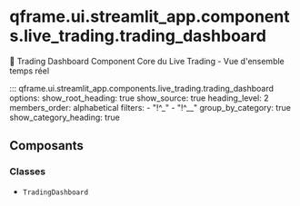 # qframe.ui.streamlit_app.components.live_trading.trading_dashboard


🎯 Trading Dashboard Component
Core du Live Trading - Vue d'ensemble temps réel


::: qframe.ui.streamlit_app.components.live_trading.trading_dashboard
    options:
      show_root_heading: true
      show_source: true
      heading_level: 2
      members_order: alphabetical
      filters:
        - "!^_"
        - "!^__"
      group_by_category: true
      show_category_heading: true

## Composants

### Classes

- `TradingDashboard`


